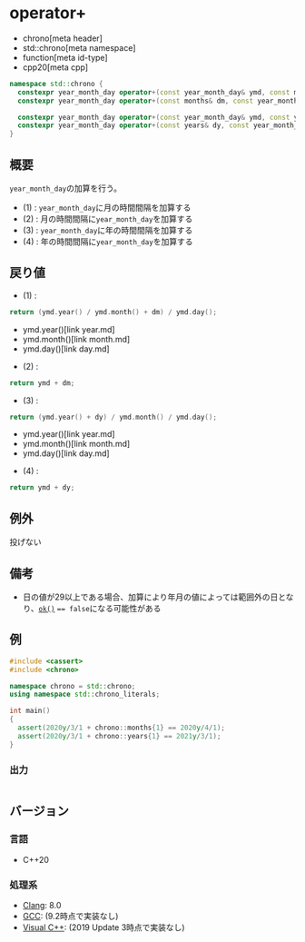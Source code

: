 # operator+
* chrono[meta header]
* std::chrono[meta namespace]
* function[meta id-type]
* cpp20[meta cpp]

```cpp
namespace std::chrono {
  constexpr year_month_day operator+(const year_month_day& ymd, const months& dm) noexcept; // (1) C++20
  constexpr year_month_day operator+(const months& dm, const year_month_day& ymd) noexcept; // (2) C++20

  constexpr year_month_day operator+(const year_month_day& ymd, const years& dy) noexcept;  // (3) C++20
  constexpr year_month_day operator+(const years& dy, const year_month_day& ymd) noexcept;  // (4) C++20
}
```

## 概要
`year_month_day`の加算を行う。

- (1) : `year_month_day`に月の時間間隔を加算する
- (2) : 月の時間間隔に`year_month_day`を加算する
- (3) : `year_month_day`に年の時間間隔を加算する
- (4) : 年の時間間隔に`year_month_day`を加算する


## 戻り値
- (1) :

```cpp
return (ymd.year() / ymd.month() + dm) / ymd.day();
```
* ymd.year()[link year.md]
* ymd.month()[link month.md]
* ymd.day()[link day.md]


- (2) :

```cpp
return ymd + dm;
```

- (3) :

```cpp
return (ymd.year() + dy) / ymd.month() / ymd.day();
```
* ymd.year()[link year.md]
* ymd.month()[link month.md]
* ymd.day()[link day.md]

- (4) :

```cpp
return ymd + dy;
```


## 例外
投げない


## 備考
- 日の値が29以上である場合、加算により年月の値によっては範囲外の日となり、[`ok()`](ok.md) `== false`になる可能性がある


## 例
```cpp example
#include <cassert>
#include <chrono>

namespace chrono = std::chrono;
using namespace std::chrono_literals;

int main()
{
  assert(2020y/3/1 + chrono::months{1} == 2020y/4/1);
  assert(2020y/3/1 + chrono::years{1} == 2021y/3/1);
}
```

### 出力
```
```

## バージョン
### 言語
- C++20

### 処理系
- [Clang](/implementation.md#clang): 8.0
- [GCC](/implementation.md#gcc): (9.2時点で実装なし)
- [Visual C++](/implementation.md#visual_cpp): (2019 Update 3時点で実装なし)
